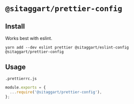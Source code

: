 # `@sitaggart/prettier-config`

## Install

Works best with eslint.

```
yarn add --dev eslint prettier @sitaggart/eslint-config @sitaggart/prettier-config
```

## Usage

`.prettierrc.js`

```js
module.exports = {
  ...require('@sitaggart/prettier-config'),
};
```
